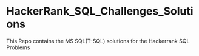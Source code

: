 # HackerRank_SQL_Challenges_Solutions
This Repo contains the MS SQL(T-SQL) solutions for the Hackerrank SQL Problems 
